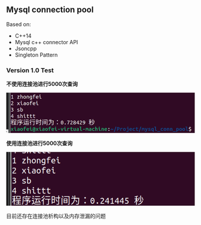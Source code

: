 ## Mysql connection pool
Based on:
- C++14
- Mysql c++ connector API
- Jsoncpp
- Singleton Pattern

### Version 1.0 Test
**不使用连接池进行5000次查询**

![test1](./img/test_n_1.png)

**使用连接池进行5000次查询**

![test1](./img/test_y_1.png)

目前还存在连接池析构以及内存泄漏的问题